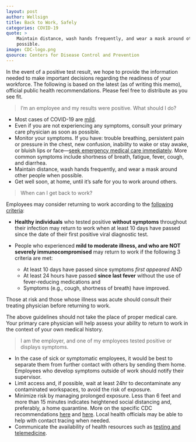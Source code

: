 ```yaml
---
layout: post
author: Wellsign
title: Back to Work, Safely
categories: COVID-19
quote: >
    Maintain distance, wash hands frequently, and wear a mask around other people when
    possible.
image: CDC-logo.png
qsource: Centers for Disease Control and Prevention
---
```


In the event of a positive test result, we hope to provide the information needed to make
important decisions regarding the readiness of your workforce. The following is based on the
latest (as of writing this memo), official public health recommendations. Please feel
free to distribute as you see fit.

> I’m an employee and my results were positive. What should I do?

- Most cases of COVID-19 are [mild][1].
- Even if you are not experiencing any symptoms, consult your primary care physician as soon as
  possible.
- Monitor your symptoms. If you have: trouble breathing, persistent pain or pressure in the
  chest, new confusion, inability to wake or stay awake, or bluish lips or face—[seek emergency
medical care immediately][2]. More common symptoms include shortness of breath,
fatigue, fever, cough, and diarrhea.
- Maintain distance, wash hands frequently, and wear a mask around other people when possible.
- Get well soon, at home, until it’s safe for you to work around others.

> When can I get back to work?

Employees may consider returning to work according to the [following criteria][3]:

- **Healthy individuals** who tested positive **without symptoms** throughout their infection may
  return to work when at least 10 days have passed since the date of their first positive viral
diagnostic test.
- People who experienced **mild to moderate illness, and who are NOT severely
  immunocompromised** may return to work if the following 3 criteria are met:

    - At least 10 days have passed since symptoms *first appeared* AND
    - At least 24 hours have passed **since last fever** without the use of fever-reducing
      medications and
    - Symptoms (e.g., cough, shortness of breath) have improved.

Those at risk and those whose illness was acute should consult their treating physician before
returning to work.

The above guidelines should not take the place of proper medical care. Your primary care
physician will help assess your ability to return to work in the context of your own medical
history.

> I am the employer, and one of my employees tested positive or displays symptoms.

- In the case of sick or symptomatic employees, it would be best to separate them from further
contact with others by sending them home. Employees who develop symptoms outside of work should
notify their supervisor.
- Limit access and, if possible, wait at least 24hr to decontaminate any contaminated workspaces,
to avoid the risk of exposure.
- Minimize risk by managing prolonged exposure. Less than 6 feet and more than 15 minutes
  indicates heightened social distancing and, preferably, a home quarantine. More on the
specific CDC recommendations [here][4] and [here][5].
Local health officials may be able to help with contact tracing when needed.
- Communicate the availability of health resources such as [testing and telemedicine][6].

[1]: https://web.archive.org/web/20200702021748/https://www.uptodate.com/contents/coronavirus-disease-2019-covid-19-clinical-features
[2]: https://web.archive.org/web/20200314183946/https://www.cdc.gov/coronavirus/2019-ncov/symptoms-testing/symptoms.html
[3]: https://web.archive.org/web/20211002075126/https://www.cdc.gov/coronavirus/2019-ncov/hcp/guidance-risk-assesment-hcp.html?CDC_AA_refVal=https%3A%2F%2Fwww.cdc.gov%2Fcoronavirus%2F2019-ncov%2Fhcp%2Freturn-to-work.html
[4]: https://web.archive.org/web/20200331035932/https://www.cdc.gov/coronavirus/2019-ncov/php/public-health-recommendations.html
[5]: https://web.archive.org/web/20200422155503/https://www.cdc.gov/coronavirus/2019-ncov/community/general-business-faq.html
[6]: https://www.osha.gov/Publications/OSHA3990.pdf>
